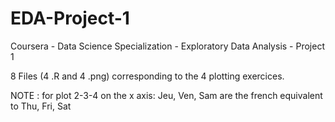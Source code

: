 # EDA-Project-1
Coursera - Data Science Specialization - Exploratory Data Analysis - Project 1 

8 Files (4 .R and 4 .png) corresponding to the 4 plotting exercices.

NOTE : for plot 2-3-4 on the x axis: Jeu, Ven, Sam are the french equivalent to Thu, Fri, Sat
